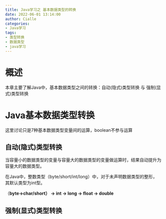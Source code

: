 ```yaml
---
title: Java学习之 基本数据类型的转换
date: 2022-06-01 13:14:00
author: Cialle
categories:
- Java学习
tags:
- 类型转换
- 数据类型
- java学习
---
```


# 概述

本章主要了解Java中，基本数据类型之间的转换：自动(隐式)类型转换 与 强制(显式)类型转换



# Java基本数据类型转换

这里讨论只是7种基本数据类型变量间的运算，boolean不参与运算

## 自动(隐式)类型转换

当容量小的数据类型的变量与容量大的数据类型的变量做运算时，结果自动提升为容量大的数据类型。

在Java中，整数类型（byte/short/int/long）中，对于未声明数据类型的整形，其默认类型为int型。

（**byte->char/short） -> int -> long -> float -> double**









## 强制(显式)类型转换
